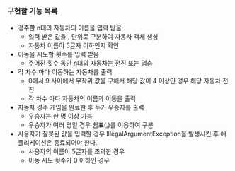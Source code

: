 ### 구현할 기능 목록
- 경주할 n대의 자동차의 이름을 입력 받음
  - 입력 받은 값을 , 단위로 구분하여 자동차 객체 생성
  - 자동차 이름이 5글자 이하인지 확인
- 이동을 시도할 횟수를 입력 받음
  - 주어진 횟수 동안 n대의 자동차는 전진 또는 멈춤
- 각 차수 마다 이동하는 자동차를 출력
  - 0에서 9 사이에서 무작위 값을 구해서 해당 값이 4 이상인 경우 해당 자동차 전진
  - 각 차수 마다 자동차의 이름과 이동을 출력
- 자동차 경주 게임을 완료한 후 누가 우승자를 출력
  - 우승자는 한 명 이상 가능
  - 우승자가 여러 명일 경우 쉼표(,)를 이용하여 구분
- 사용자가 잘못된 값을 입력할 경우 IllegalArgumentException을 발생시킨 후 애플리케이션은 종료되어야 한다.
  - 사용자의 이름이 5글자를 초과한 경우
  - 이동 시도 횟수가 0 이하인 경우